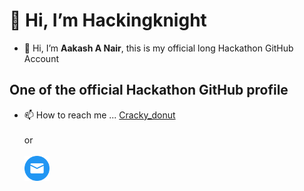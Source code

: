 # 👋 Hi, I’m Hackingknight 
- 👋 Hi, I’m **Aakash A Nair**, this is my official long Hackathon GitHub Account
## One of the official Hackathon GitHub profile

- 📫 How to reach me ... [Cracky_donut](https://github.com/crackysolver)<br><br>
or<br><br>
 <a href="emailto: aju2anu8993@gmail.com"><img src="gmail.png" width="40"/>



